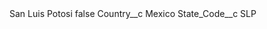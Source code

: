 <?xml version="1.0" encoding="UTF-8"?>
<CustomMetadata xmlns="http://soap.sforce.com/2006/04/metadata" xmlns:xsi="http://www.w3.org/2001/XMLSchema-instance" xmlns:xsd="http://www.w3.org/2001/XMLSchema">
    <label>San Luis Potosi</label>
    <protected>false</protected>
    <values>
        <field>Country__c</field>
        <value xsi:type="xsd:string">Mexico</value>
    </values>
    <values>
        <field>State_Code__c</field>
        <value xsi:type="xsd:string">SLP</value>
    </values>
</CustomMetadata>
